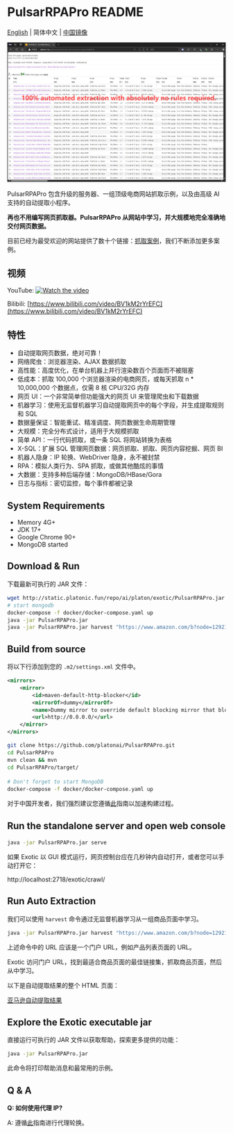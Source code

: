 # PulsarRPAPro README

[English](README.md) | 简体中文 | [中国镜像](https://gitee.com/platonai_galaxyeye/exotic)

![自动提取结果快照](docs/amazon.png)

PulsarRPAPro 包含升级的服务器、一组顶级电商网站抓取示例，以及由高级 AI 支持的自动提取小程序。

**再也不用编写网页抓取器。PulsarRPAPro 从网站中学习，并大规模地完全准确地交付网页数据。**

目前已经为最受欢迎的网站提供了数十个链接：[抓取案例](exotic-app/exotic-examples/src/main/kotlin/ai/platon/exotic/examples/sites/)，我们不断添加更多案例。

## 视频

YouTube:
[![Watch the video](https://img.youtube.com/vi/qoXbnL4wdtc/0.jpg)](https://www.youtube.com/watch?v=qoXbnL4wdtc)

Bilibili: 
[https://www.bilibili.com/video/BV1kM2rYrEFC](https://www.bilibili.com/video/BV1kM2rYrEFC)

## 特性

- 自动提取网页数据，绝对可靠！
- 网络爬虫：浏览器渲染、AJAX 数据抓取
- 高性能：高度优化，在单台机器上并行渲染数百个页面而不被阻塞
- 低成本：抓取 100,000 个浏览器渲染的电商网页，或每天抓取 n * 10,000,000 个数据点，仅需 8 核 CPU/32G 内存
- 网页 UI：一个非常简单但功能强大的网页 UI 来管理爬虫和下载数据
- 机器学习：使用无监督机器学习自动提取网页中的每个字段，并生成提取规则和 SQL
- 数据量保证：智能重试、精准调度、网页数据生命周期管理
- 大规模：完全分布式设计，适用于大规模抓取
- 简单 API：一行代码抓取，或一条 SQL 将网站转换为表格
- X-SQL：扩展 SQL 管理网页数据：网页抓取、抓取、网页内容挖掘、网页 BI
- 机器人隐身：IP 轮换、WebDriver 隐身，永不被封禁
- RPA：模拟人类行为、SPA 抓取，或做其他酷炫的事情
- 大数据：支持多种后端存储：MongoDB/HBase/Gora
- 日志与指标：密切监控，每个事件都被记录

## System Requirements

- Memory 4G+
- JDK 17+
- Google Chrome 90+
- MongoDB started

## Download & Run

下载最新可执行的 JAR 文件：

```bash
wget http://static.platonic.fun/repo/ai/platon/exotic/PulsarRPAPro.jar
# start mongodb
docker-compose -f docker/docker-compose.yaml up
java -jar PulsarRPAPro.jar
java -jar PulsarRPAPro.jar harvest "https://www.amazon.com/b?node=1292115011" -diagnose -refresh
```

## Build from source

将以下行添加到您的 `.m2/settings.xml` 文件中。

```xml
<mirrors>
    <mirror>
        <id>maven-default-http-blocker</id>
        <mirrorOf>dummy</mirrorOf>
        <name>Dummy mirror to override default blocking mirror that blocks http</name>
        <url>http://0.0.0.0/</url>
    </mirror>
</mirrors>
```

```bash
git clone https://github.com/platonai/PulsarRPAPro.git
cd PulsarRPAPro
mvn clean && mvn
cd PulsarRPAPro/target/

# Don't forget to start MongoDB
docker-compose -f docker/docker-compose.yaml up
```

对于中国开发者，我们强烈建议您遵循[此](https://github.com/platonai/pulsarr/blob/master/bin/tools/maven/maven-settings.adoc)指南以加速构建过程。

## Run the standalone server and open web console

```bash
java -jar PulsarRPAPro.jar serve
```

如果 Exotic 以 GUI 模式运行，网页控制台应在几秒钟内自动打开，或者您可以手动打开它：

http://localhost:2718/exotic/crawl/

## Run Auto Extraction

我们可以使用 `harvest` 命令通过无监督机器学习从一组商品页面中学习。

```bash
java -jar PulsarRPAPro.jar harvest "https://www.amazon.com/b?node=1292115011" -diagnose -refresh
```

上述命令中的 URL 应该是一个门户 URL，例如产品列表页面的 URL。

Exotic 访问门户 URL，找到最适合商品页面的最佳链接集，抓取商品页面，然后从中学习。

以下是自动提取结果的整个 HTML 页面：

[亚马逊自动提取结果](docs/amazon-harvest-result.html)

## Explore the Exotic executable jar

直接运行可执行的 JAR 文件以获取帮助，探索更多提供的功能：

```bash
java -jar PulsarRPAPro.jar
```

此命令将打印帮助消息和最常用的示例。

## Q & A

**Q: 如何使用代理 IP?**

A: 遵循[此](bin/tools/proxy/README.adoc)指南进行代理轮换。
